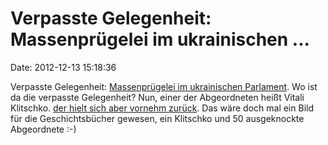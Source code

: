 Verpasste Gelegenheit: Massenprügelei im ukrainischen \...
==========================================================

Date: 2012-12-13 15:18:36

Verpasste Gelegenheit: [Massenprügelei im ukrainischen
Parlament](http://ml.spiegel.de/article.do?id=872674). Wo ist da die
verpasste Gelegenheit? Nun, einer der Abgeordneten heißt Vitali
Klitschko. [der hielt sich aber vornehm
zurück](http://www.faz.net/aktuell/politik/ausland/scheiss-seo-immer-11992092.html).
Das wäre doch mal ein Bild für die Geschichtsbücher gewesen, ein
Klitschko und 50 ausgeknockte Abgeordnete :-)
